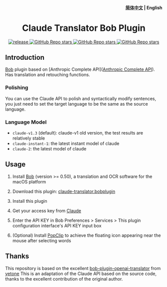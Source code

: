 <h4 align="right">
  <a href="https://github.com/jtsang4/bob-plugin-claude-translator/blob/main/README.md">简体中文</a> | <strong>English</strong>
</h4>

<div>
  <h1 align="center">Claude Translator Bob Plugin</h1>
  <p align="center">
    <a href="https://github.com/jtsang4/bob-plugin-claude-translator/releases" target="_blank">
        <img src="https://github.com/jtsang4/bob-plugin-claude-translator/actions/workflows/release.yaml/badge.svg" alt="release">
    </a>
    <a href="https://github.com/jtsang4/bob-plugin-claude-translator/releases">
        <img alt="GitHub Repo stars" src="https://img.shields.io/github/stars/jtsang4/bob-plugin-claude-translator?style=flat">
    </a>
    <a href="https://github.com/jtsang4/bob-plugin-claude-translator/releases">
        <img alt="GitHub Repo stars" src="https://img.shields.io/badge/claude-bob-orange?style=flat">
    </a>
    <a href="https://github.com/jtsang4/bob-plugin-claude-translator/releases">
        <img alt="GitHub Repo stars" src="https://img.shields.io/badge/langurage-JavaScript-brightgreen?style=flat&color=blue">
    </a>
  </p>
</div>

## Introduction

[Bob](https://bobtranslate.com/) plugin based on [Anthropic Complete API]([Anthropic Complete API](https://console.anthropic.com/docs/api/reference)). Has translation and retouching functions.

### Polishing

You can use the Claude API to polish and syntactically modify sentences, you just need to set the target language to be the same as the source language.

### Language Model

* `claude-v1.3` (default): claude-v1 old version, the test results are relatively stable
* `claude-instant-1`: the latest instant model of claude
* `claude-2`: the latest model of claude

## Usage


1. Install [Bob](https://bobtranslate.com/guide/#%E5%AE%89%E8%A3%85) (version >= 0.50), a translation and OCR software for the macOS platform

2. Download this plugin: [claude-translator.bobplugin](https://github.com/jtsang4/bob-plugin-claude-translator/releases/latest)

3. Install this plugin

4. Get your access key from [Claude](https://console.anthropic.com/account/keys)

5. Enter the API KEY in Bob Preferences > Services > This plugin configuration interface's API KEY input box

6. (Optional) Install [PopClip](https://bobtranslate.com/guide/integration/popclip.html) to achieve the floating icon appearing near the mouse after selecting words

## Thanks

This repository is based on the excellent [bob-plugin-openai-translator](https://github.com/yetone/bob-plugin-openai-translator) from [yetone](https://github.com/yetone) This is an adaptation of the Claude API based on the source code, thanks to the excellent contribution of the original author.
